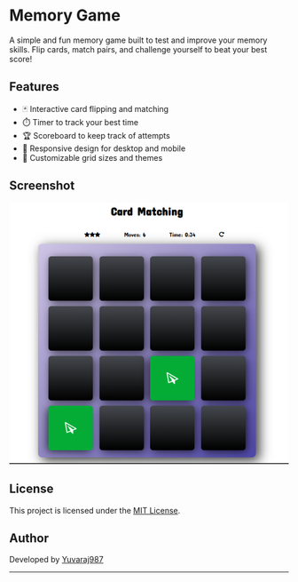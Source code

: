 # Memory Game

A simple and fun memory game built to test and improve your memory skills. Flip cards, match pairs, and challenge yourself to beat your best score!

## Features

- 🃏 Interactive card flipping and matching  
- ⏱️ Timer to track your best time  
- 🏆 Scoreboard to keep track of attempts  
- 📱 Responsive design for desktop and mobile  
- 🎨 Customizable grid sizes and themes

## Screenshot

![Screenshot](/Card.png)

## License

This project is licensed under the [MIT License](LICENSE).

## Author

Developed by [Yuvaraj987](https://github.com/Yuvaraj987)

---
